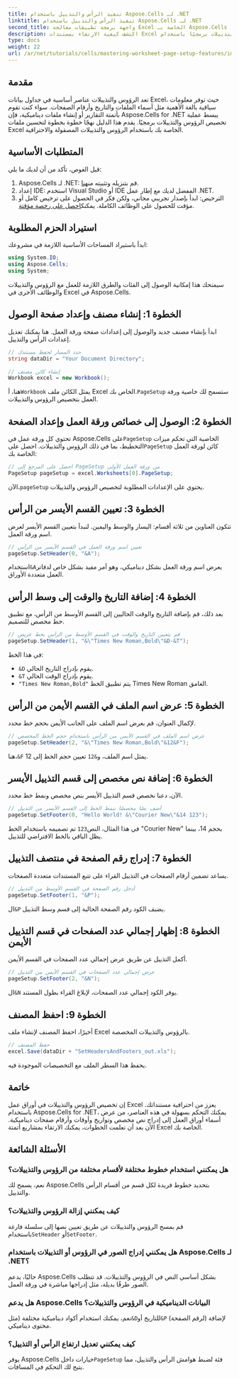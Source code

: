 ```yaml
---
title: تنفيذ الرأس والتذييل باستخدام Aspose.Cells لـ .NET
linktitle: تنفيذ الرأس والتذييل باستخدام Aspose.Cells لـ .NET
second_title: واجهة برمجة تطبيقات معالجة Excel الخاصة بـ Aspose.Cells .NET
description: اكتشف كيفية الارتقاء بمستندات Excel الخاصة بك عن طريق تخصيص الرؤوس والتذييلات برمجيًا باستخدام Aspose.Cells for .NET. يرشدك هذا الدليل الشامل خلال كل خطوة - من إعداد المصنف الخاص بك إلى إدراج اسم ورقة العمل ديناميكيًا.
type: docs
weight: 22
url: /ar/net/tutorials/cells/mastering-worksheet-page-setup-features/implement-header-footer/
---
```

## مقدمة

تعد الرؤوس والتذييلات عناصر أساسية في جداول بيانات Excel، حيث توفر معلومات سياقية بالغة الأهمية مثل أسماء الملفات والتاريخ وأرقام الصفحات. سواء كنت تقوم بأتمتة التقارير أو إنشاء ملفات ديناميكية، فإن Aspose.Cells for .NET يبسط عملية تخصيص الرؤوس والتذييلات برمجيًا. يقدم هذا الدليل نهجًا خطوة بخطوة لتحسين ملفات Excel الخاصة بك باستخدام الرؤوس والتذييلات المصقولة والاحترافية.

## المتطلبات الأساسية

قبل الغوص، تأكد من أن لديك ما يلي:

1.  Aspose.Cells لـ .NET: قم بتنزيله وتثبيته من[هنا](https://releases.aspose.com/cells/net/).
2. إعداد IDE: استخدم Visual Studio أو IDE المفضل لديك مع إطار عمل .NET.
3.  الترخيص: ابدأ بإصدار تجريبي مجاني، ولكن فكر في الحصول على ترخيص كامل أو مؤقت للحصول على الوظائف الكاملة. يمكنك[احصل على رخصة مؤقتة](https://purchase.aspose.com/temporary-license/).

## استيراد الحزم المطلوبة

ابدأ باستيراد المساحات الأساسية اللازمة في مشروعك:

```csharp
using System.IO;
using Aspose.Cells;
using System;
```

سيمنحك هذا إمكانية الوصول إلى الفئات والطرق اللازمة للعمل مع الرؤوس والتذييلات والوظائف الأخرى في Excel في Aspose.Cells.

## الخطوة 1: إنشاء مصنف وإعداد صفحة الوصول

ابدأ بإنشاء مصنف جديد والوصول إلى إعدادات صفحة ورقة العمل. هنا يمكنك تعديل إعدادات الرأس والتذييل.

```csharp
// حدد المسار لحفظ مستندك
string dataDir = "Your Document Directory";

// إنشاء كائن مصنف
Workbook excel = new Workbook();
```

 هنا، أ`Workbook` يمثل الكائن ملف Excel الخاص بك.`PageSetup` ستسمح لك خاصية ورقة العمل بتخصيص الرؤوس والتذييلات.

## الخطوة 2: الوصول إلى خصائص ورقة العمل وإعداد الصفحة

 تحتوي كل ورقة عمل في Aspose.Cells على`PageSetup` الخاصية التي تحكم ميزات التخطيط، بما في ذلك الرؤوس والتذييلات. احصل على`PageSetup` كائن لورقة العمل الخاصة بك:

```csharp
// احصل على المرجع إلى PageSetup من ورقة العمل الأولى
PageSetup pageSetup = excel.Worksheets[0].PageSetup;
```

 الآن،`pageSetup` يحتوي على الإعدادات المطلوبة لتخصيص الرؤوس والتذييلات.

## الخطوة 3: تعيين القسم الأيسر من الرأس

تتكون العناوين من ثلاثة أقسام: اليسار والوسط واليمين. لنبدأ بتعيين القسم الأيسر لعرض اسم ورقة العمل.

```csharp
// تعيين اسم ورقة العمل في القسم الأيسر من الرأس
pageSetup.SetHeader(0, "&A");
```

 استخدام`&A`يعرض اسم ورقة العمل بشكل ديناميكي، وهو أمر مفيد بشكل خاص لدفاتر العمل متعددة الأوراق.

## الخطوة 4: إضافة التاريخ والوقت إلى وسط الرأس

بعد ذلك، قم بإضافة التاريخ والوقت الحاليين إلى القسم الأوسط من الرأس، مع تطبيق خط مخصص للتصميم.

```csharp
// قم بتعيين التاريخ والوقت في القسم الأوسط من الرأس بخط عريض
pageSetup.SetHeader(1, "&\"Times New Roman,Bold\"&D-&T");
```

في هذا الخط:
- `&D` يقوم بإدراج التاريخ الحالي.
- `&T` يقوم بإدراج الوقت الحالي.
- `"Times New Roman,Bold"` يتم تطبيق الخط Times New Roman الغامق.

## الخطوة 5: عرض اسم الملف في القسم الأيمن من الرأس

لإكمال العنوان، قم بعرض اسم الملف على الجانب الأيمن بحجم خط محدد.

```csharp
// عرض اسم الملف في القسم الأيمن من الرأس باستخدام حجم الخط المخصص
pageSetup.SetHeader(2, "&\"Times New Roman,Bold\"&12&F");
```

 هنا،`&F` يمثل اسم الملف، و`&12` تعيين حجم الخط إلى 12.

## الخطوة 6: إضافة نص مخصص إلى قسم التذييل الأيسر

الآن، دعنا نخصص قسم التذييل الأيسر بنص مخصص ونمط خط محدد.

```csharp
// أضف نصًا مخصصًا بنمط الخط إلى القسم الأيسر من التذييل
pageSetup.SetFooter(0, "Hello World! &\"Courier New\"&14 123");
```

في هذا المثال، النص`123` تم تصميمه باستخدام الخط "Courier New" بحجم 14، بينما يظل الباقي بالخط الافتراضي للتذييل.

## الخطوة 7: إدراج رقم الصفحة في منتصف التذييل

يساعد تضمين أرقام الصفحات في التذييل القراء على تتبع المستندات متعددة الصفحات.

```csharp
// أدخل رقم الصفحة في القسم الأوسط من التذييل
pageSetup.SetFooter(1, "&P");
```

 ال`&P` يضيف الكود رقم الصفحة الحالية إلى قسم وسط التذييل.

## الخطوة 8: إظهار إجمالي عدد الصفحات في قسم التذييل الأيمن

أكمل التذييل عن طريق عرض إجمالي عدد الصفحات في القسم الأيمن.

```csharp
// عرض إجمالي عدد الصفحات في القسم الأيمن من التذييل
pageSetup.SetFooter(2, "&N");
```

 ال`&N` يوفر الكود إجمالي عدد الصفحات، لإبلاغ القراء بطول المستند.

## الخطوة 9: احفظ المصنف

أخيرًا، احفظ المصنف لإنشاء ملف Excel بالرؤوس والتذييلات المخصصة.

```csharp
// حفظ المصنف
excel.Save(dataDir + "SetHeadersAndFooters_out.xls");
```

يحفظ هذا السطر الملف مع التخصيصات الموجودة فيه.

## خاتمة

إن تخصيص الرؤوس والتذييلات في أوراق عمل Excel يعزز من احترافية مستنداتك. باستخدام Aspose.Cells for .NET، يمكنك التحكم بسهولة في هذه العناصر، من عرض أسماء أوراق العمل إلى إدراج نص مخصص وتواريخ وأوقات وأرقام صفحات ديناميكية. الآن بعد أن تعلمت الخطوات، يمكنك الارتقاء بمشاريع أتمتة Excel الخاصة بك.

## الأسئلة الشائعة

### هل يمكنني استخدام خطوط مختلفة لأقسام مختلفة من الرؤوس والتذييلات؟
نعم، يسمح لك Aspose.Cells بتحديد خطوط فريدة لكل قسم من أقسام الرأس والتذييل.

### كيف يمكنني إزالة الرؤوس والتذييلات؟
 قم بمسح الرؤوس والتذييلات عن طريق تعيين نصها إلى سلسلة فارغة باستخدام`SetHeader` أو`SetFooter`.

### هل يمكنني إدراج الصور في الرؤوس أو التذييلات باستخدام Aspose.Cells لـ .NET؟
حاليًا، يدعم Aspose.Cells بشكل أساسي النص في الرؤوس والتذييلات. قد تتطلب الصور طرقًا بديلة، مثل إدراجها مباشرة في ورقة العمل.

### هل يدعم Aspose.Cells البيانات الديناميكية في الرؤوس والتذييلات؟  
 نعم، يمكنك استخدام أكواد ديناميكية مختلفة (مثل`&D`للتاريخ أو`&P` (لرقم الصفحة) لإضافة محتوى ديناميكي.

### كيف يمكنني تعديل ارتفاع الرأس أو التذييل؟  
 يوفر Aspose.Cells خيارات داخل`PageSetup` فئة لضبط هوامش الرأس والتذييل، مما يتيح لك التحكم في المسافات.
